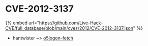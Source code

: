 # CVE-2012-3137
{% embed url="https://github.com/Live-Hack-CVE/full_database/blob/main/cves/2012/CVE-2012-3137.json" %}

* hantwister ~> [o5logon-fetch](https://www.alice-snow.ru/2012/database/cve-2012-3137/o5logon-fetch-hantwister)